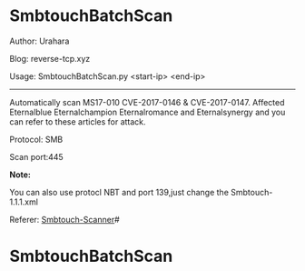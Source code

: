 # SmbtouchBatchScan

Author: Urahara

Blog: reverse-tcp.xyz

Usage: SmbtouchBatchScan.py \<start-ip\> \<end-ip\>

---
Automatically scan MS17-010 CVE-2017-0146 & CVE-2017-0147. Affected Eternalblue Eternalchampion Eternalromance and Eternalsynergy and you can refer to these articles for attack. 

Protocol: SMB

Scan port:445

**Note:**

   You can also use protocl NBT and port 139,just change the Smbtouch-1.1.1.xml

Referer: [Smbtouch-Scanner](https://github.com/3gstudent/Smbtouch-Scanner)# 
# SmbtouchBatchScan
